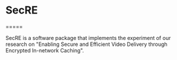 # SecRE
=====

SecRE is a software package that implements the experiment of our research on "Enabling Secure and Efficient Video Delivery through Encrypted In-network Caching".

